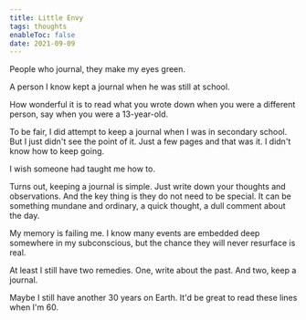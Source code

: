 ```yaml
---
title: Little Envy
tags: thoughts
enableToc: false
date: 2021-09-09
---
```


People who journal, they make my eyes green.

A person I know kept a journal when he was still at school.

How wonderful it is to read what you wrote down when you were a different person, say when you were a 13-year-old.

To be fair, I did attempt to keep a journal when I was in secondary school. But I just didn't see the point of it. Just a few pages and that was it. I didn't know how to keep going.

I wish someone had taught me how to.

Turns out, keeping a journal is simple. Just write down your thoughts and observations. And the key thing is they do not need to be special. It can be something mundane and ordinary, a quick thought, a dull comment about the day.

My memory is failing me. I know many events are embedded deep somewhere in my subconscious, but the chance they will never resurface is real.

At least I still have two remedies. One, write about the past. And two, keep a journal.

Maybe I still have another 30 years on Earth. It'd be great to read these lines when I'm 60.
